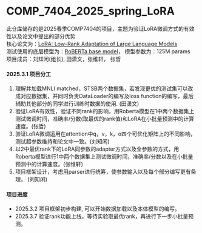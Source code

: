 # COMP_7404_2025_spring_LoRA
此仓库储存的是2025春季COMP7404的项目，主题为验证LoRA微调方式的有效性以及论文中提出的部分优势       
核心论文为：[LoRA: Low-Rank Adaptation of Large Language Models](https://arxiv.org/abs/2106.09685)        
测试使用的底层模型为：[RoBERTa base model](https://huggingface.co/FacebookAI/roberta-base)， 模型参数为：125M params       
项目成员：刘知闲(组长), 田潇文，张维轩， 张哲      
#### 2025.3.1  项目分工
1. 理解并加载MNLI matched，STSB两个数据集，若发现更优的测试集可以改成对应数据集，并同时负责DataLoader的编写及loss function的编写，最后辅助其他部分的同学进行训练时数据的使用. (田潇文)
2. 验证LoRA有效性，验证不同rank的影响，用Roberta模型在1中两个数据集上测试微调时间，准确率/分数(取最优的rank值)和LoRA在小批量预测中的计算速度。(张哲)
3. 验证LoRA微调运用在attention中q，v，k，o四个可优化矩阵上的不同影响，测试超参数维持和论文中一致。(刘知闲) 
4. 以2中最优rank下的LoRA同参数的adapter方式以及全参数的方式，用Roberta模型进行1中两个数据集上测试微调时间，准确率/分数以及在小批量预测中的计算速度。(张维轩)
5. 项目框架设计，考虑用parser进行统筹，使参数输入以及每个部分编写更有条理。 (刘知闲)

#### 项目进度
* 2025.3.2 项目框架初步构建, 可以开始数据加载以及本体模型的编写。
* 2025.3.7 验证rank功能上线，等待实验取最优rank，再进行下一步小批量预测。
